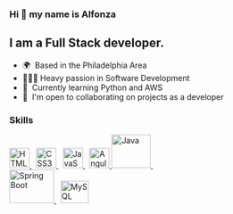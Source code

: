 ### Hi 👋 my name is Alfonza

I am a Full Stack developer.
--------------------------

*   🌍  Based in the Philadelphia Area
*   👨🏾‍💻  Heavy passion in Software Development
*   🧠  Currently learning Python and AWS
*   🤝  I'm open to collaborating on projects as a developer



### Skills

<div>
  <a href="https://developer.mozilla.org/en-US/docs/Glossary/HTML5" target="_blank" rel="noreferrer">
    <img src="https://raw.githubusercontent.com/danielcranney/readme-generator/main/public/icons/skills/html5-colored.svg" width="36" height="36" alt="HTML5" />
  </a>
  &nbsp;
  <a href="https://www.w3.org/TR/CSS/#css" target="_blank" rel="noreferrer">
    <img src="https://raw.githubusercontent.com/danielcranney/readme-generator/main/public/icons/skills/css3-colored.svg" width="36" height="36" alt="CSS3" />
  </a>
  &nbsp;
  <a href="https://developer.mozilla.org/en-US/docs/Web/JavaScript" target="_blank" rel="noreferrer">
    <img src="https://raw.githubusercontent.com/danielcranney/readme-generator/main/public/icons/skills/javascript-colored.svg" width="36" height="36" alt="JavaScript" />
  </a>
  &nbsp;
  <a href="https://angular.io/" target="_blank" rel="noreferrer">
    <img src="https://angular.io/assets/images/logos/angularjs/AngularJS-Shield.svg" width="36" height="36" alt="Angular" />
  </a>


  <a href="https://java.com" target="_blank" rel="noreferrer">
    <img src="https://raw.githubusercontent.com/danielcranney/readme-generator/main/public/icons/skills/java-colored.svg" width="70" height="60" alt="Java" />
  </a>
  &nbsp;
  </div>
  <a href="https://spring.io/projects/spring-boot" target="_blank" rel="noreferrer">
    <img src="https://www.vincenzoracca.com/images/spring.png" width="80" height="60" alt="Spring Boot" />
  </a>
  &nbsp;
  <a href="https://www.mysql.com/" target="_blank" rel="noreferrer">
    <img src="https://raw.githubusercontent.com/danielcranney/readme-generator/main/public/icons/skills/mysql-colored.svg" width="50" height="40" alt="MySQL" />
  </a>
</div>



